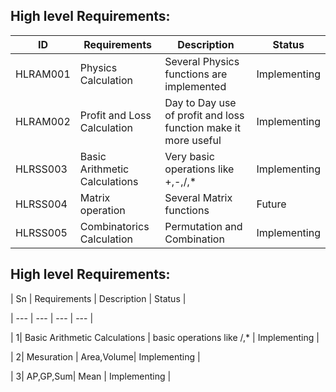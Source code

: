 
##  High level Requirements:
| ID | Requirements | Description | Status |
| --- | --- | --- | --- |
| HLRAM001 | Physics Calculation | Several Physics functions are implemented | Implementing |
| HLRAM002 | Profit and Loss Calculation | Day to Day use of profit and loss function make it more useful | Implementing |
| HLRSS003 | Basic Arithmetic Calculations | Very basic operations like +,-,/,* | Implementing |
| HLRSS004 | Matrix operation | Several Matrix functions | Future |
| HLRSS005 | Combinatorics Calculation | Permutation and Combination | Implementing |



## High level Requirements:

| Sn | Requirements | Description | Status |

| --- | --- | --- | --- |

| 1| Basic Arithmetic Calculations | basic operations like /,\* | Implementing |

| 2| Mesuration | Area,Volume| Implementing |

| 3| AP,GP,Sum| Mean | Implementing |



